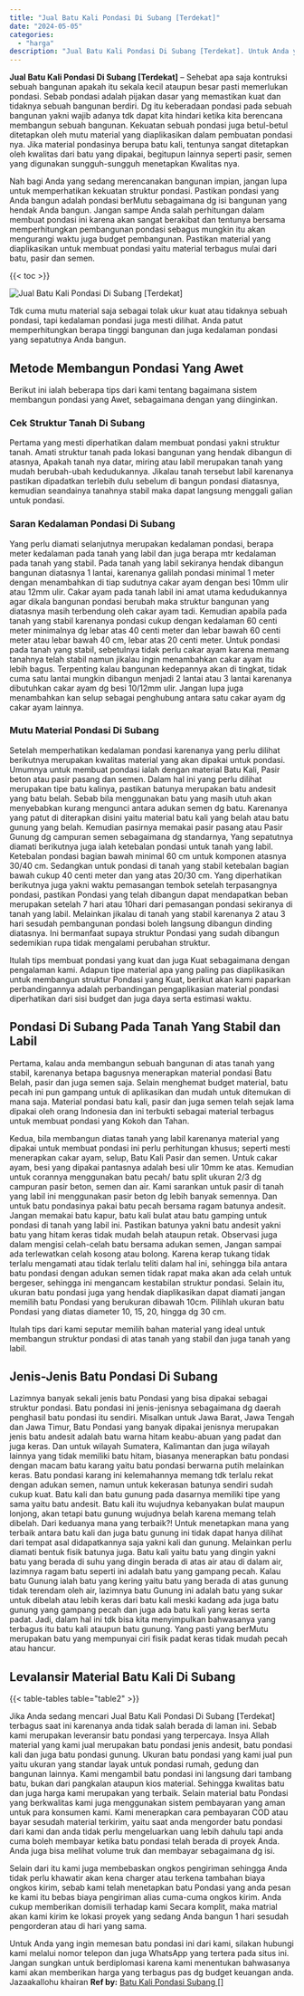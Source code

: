 ```yaml
---
title: "Jual Batu Kali Pondasi Di Subang [Terdekat]"
date: "2024-05-05"
categories: 
  - "harga"
description: "Jual Batu Kali Pondasi Di Subang [Terdekat]. Untuk Anda yang ingin memesan batu pondasi ini dari kami, silakan hubungi kami melalui nomor telepon dan juga Wh..."
---
```


**Jual Batu Kali Pondasi Di Subang \[Terdekat\]** – Sehebat apa saja kontruksi sebuah bangunan apakah itu sekala kecil ataupun besar pasti memerlukan pondasi. Sebab pondasi adalah pijakan dasar yang memastikan kuat dan tidaknya sebuah bangunan berdiri. Dg itu keberadaan pondasi pada sebuah bangunan yakni wajib adanya tdk dapat kita hindari ketika kita berencana membangun sebuah bangunan. Kekuatan sebuah pondasi juga betul-betul ditetapkan oleh mutu material yang diaplikasikan dalam pembuatan pondasi nya. Jika material pondasinya berupa batu kali, tentunya sangat ditetapkan oleh kwalitas dari batu yang dipakai, begitupun lainnya seperti pasir, semen yang digunakan sungguh-sungguh menetapkan Kwalitas nya.

Nah bagi Anda yang sedang merencanakan bangunan impian, jangan lupa untuk memperhatikan kekuatan struktur pondasi. Pastikan pondasi yang Anda bangun adalah pondasi berMutu sebagaimana dg isi bangunan yang hendak Anda bangun. Jangan sampe Anda salah perhitungan dalam membuat pondasi ini karena akan sangat berakibat dan tentunya bersama memperhitungkan pembangunan pondasi sebagus mungkin itu akan mengurangi waktu juga budget pembangunan. Pastikan material yang diaplikasikan untuk membuat pondasi yaitu material terbagus mulai dari batu, pasir dan semen.

{{< toc >}}

![Jual Batu Kali Pondasi Di Subang [Terdekat]](/images/jual-batu-kali-14.png)

Tdk cuma mutu material saja sebagai tolak ukur kuat atau tidaknya sebuah pondasi, tapi kedalaman pondasi juga mesti dilihat. Anda patut memperhitungkan berapa tinggi bangunan dan juga kedalaman pondasi yang sepatutnya Anda bangun.

## Metode Membangun Pondasi Yang Awet

Berikut ini ialah beberapa tips dari kami tentang bagaimana sistem membangun pondasi yang Awet, sebagaimana dengan yang diinginkan.

### Cek Struktur Tanah Di Subang

Pertama yang mesti diperhatikan dalam membuat pondasi yakni struktur tanah. Amati struktur tanah pada lokasi bangunan yang hendak dibangun di atasnya, Apakah tanah nya datar, miring atau labil merupakan tanah yang mudah berubah-ubah kedudukannya. Jikalau tanah tersebut labil karenanya pastikan dipadatkan terlebih dulu sebelum di bangun pondasi diatasnya, kemudian seandainya tanahnya stabil maka dapat langsung menggali galian untuk pondasi.

### Saran Kedalaman Pondasi Di Subang

Yang perlu diamati selanjutnya merupakan kedalaman pondasi, berapa meter kedalaman pada tanah yang labil dan juga berapa mtr kedalaman pada tanah yang stabil. Pada tanah yang labil sekiranya hendak dibangun bangunan diatasnya 1 lantai, karenanya galilah pondasi minimal 1 meter dengan menambahkan di tiap sudutnya cakar ayam dengan besi 10mm ulir atau 12mm ulir. Cakar ayam pada tanah labil ini amat utama kedudukannya agar dikala bangunan pondasi berubah maka struktur bangunan yang diatasnya masih terbendung oleh cakar ayam tadi. Kemudian apabila pada tanah yang stabil karenanya pondasi cukup dengan kedalaman 60 centi meter minimalnya dg lebar atas 40 centi meter dan lebar bawah 60 centi meter atau lebar bawah 40 cm, lebar atas 20 centi meter. Untuk pondasi pada tanah yang stabil, sebetulnya tidak perlu cakar ayam karena memang tanahnya telah stabil namun jikalau ingin menambahkan cakar ayam itu lebih bagus. Terpenting kalau bangunan kedepannya akan di tingkat, tidak cuma satu lantai mungkin dibangun menjadi 2 lantai atau 3 lantai karenanya dibutuhkan cakar ayam dg besi 10/12mm ulir. Jangan lupa juga menambahkan kan selup sebagai penghubung antara satu cakar ayam dg cakar ayam lainnya.

### Mutu Material Pondasi Di Subang

Setelah memperhatikan kedalaman pondasi karenanya yang perlu dilihat berikutnya merupakan kwalitas material yang akan dipakai untuk pondasi. Umumnya untuk membuat pondasi ialah dengan material Batu Kali, Pasir beton atau pasir pasang dan semen. Dalam hal ini yang perlu dilihat merupakan tipe batu kalinya, pastikan batunya merupakan batu andesit yang batu belah. Sebab bila menggunakan batu yang masih utuh akan menyebabkan kurang mengunci antara adukan semen dg batu. Karenanya yang patut di diterapkan disini yaitu material batu kali yang belah atau batu gunung yang belah. Kemudian pasirnya memakai pasir pasang atau Pasir Gunung dg campuran semen sebagaimana dg standarnya, Yang sepatutnya diamati berikutnya juga ialah ketebalan pondasi untuk tanah yang labil. Ketebalan pondasi bagian bawah minimal 60 cm untuk komponen atasnya 30/40 cm. Sedangkan untuk pondasi di tanah yang stabil ketebalan bagian bawah cukup 40 centi meter dan yang atas 20/30 cm. Yang diperhatikan berikutnya juga yakni waktu pemasangan tembok setelah terpasangnya pondasi, pastikan Pondasi yang telah dibangun dapat mendapatkan beban merupakan setelah 7 hari atau 10hari dari pemasangan pondasi sekiranya di tanah yang labil. Melainkan jikalau di tanah yang stabil karenanya 2 atau 3 hari sesudah pembangunan pondasi boleh langsung dibangun dinding diatasnya. Ini bermanfaat supaya struktur Pondasi yang sudah dibangun sedemikian rupa tidak mengalami perubahan struktur.

Itulah tips membuat pondasi yang kuat dan juga Kuat sebagaimana dengan pengalaman kami. Adapun tipe material apa yang paling pas diaplikasikan untuk membangun struktur Pondasi yang Kuat, berikut akan kami paparkan perbandingannya adalah perbandingan pengaplikasian material pondasi diperhatikan dari sisi budget dan juga daya serta estimasi waktu.

## Pondasi Di Subang Pada Tanah Yang Stabil dan Labil

Pertama, kalau anda membangun sebuah bangunan di atas tanah yang stabil, karenanya betapa bagusnya menerapkan material pondasi Batu Belah, pasir dan juga semen saja. Selain menghemat budget material, batu pecah ini pun gampang untuk di aplikasikan dan mudah untuk ditemukan di mana saja. Material pondasi batu kali, pasir dan juga semen telah sejak lama dipakai oleh orang Indonesia dan ini terbukti sebagai material terbagus untuk membuat pondasi yang Kokoh dan Tahan.

Kedua, bila membangun diatas tanah yang labil karenanya material yang dipakai untuk membuat pondasi ini perlu perhitungan khusus; seperti mesti menerapkan cakar ayam, selup, Batu Kali Pasir dan semen. Untuk cakar ayam, besi yang dipakai pantasnya adalah besi ulir 10mm ke atas. Kemudian untuk corannya menggunakan batu pecah/ batu split ukuran 2/3 dg campuran pasir beton, semen dan air. Kami sarankan untuk pasir di tanah yang labil ini menggunakan pasir beton dg lebih banyak semennya. Dan untuk batu pondasinya pakai batu pecah bersama ragam batunya andesit. Jangan memakai batu kapur, batu kali bulat atau batu gamping untuk pondasi di tanah yang labil ini. Pastikan batunya yakni batu andesit yakni batu yang hitam keras tidak mudah belah ataupun retak. Observasi juga dalam mengisi celah-celah batu bersama adukan semen, Jangan sampai ada terlewatkan celah kosong atau bolong. Karena kerap tukang tidak terlalu mengamati atau tidak terlalu teliti dalam hal ini, sehingga bila antara batu pondasi dengan adukan semen tidak rapat maka akan ada celah untuk bergeser, sehingga ini mengancam kestabilan struktur pondasi. Selain itu, ukuran batu pondasi juga yang hendak diaplikasikan dapat diamati jangan memilih batu Pondasi yang berukuran dibawah 10cm. Pilihlah ukuran batu Pondasi yang diatas diameter 10, 15, 20, hingga dg 30 cm.

Itulah tips dari kami seputar memilih bahan material yang ideal untuk membangun struktur pondasi di atas tanah yang stabil dan juga tanah yang labil.

## Jenis-Jenis Batu Pondasi Di Subang

Lazimnya banyak sekali jenis batu Pondasi yang bisa dipakai sebagai struktur pondasi. Batu pondasi ini jenis-jenisnya sebagaimana dg daerah penghasil batu pondasi itu sendiri. Misalkan untuk Jawa Barat, Jawa Tengah dan Jawa Timur, Batu Pondasi yang banyak dipakai jenisnya merupakan jenis batu andesit adalah batu warna hitam keabu-abuan yang padat dan juga keras. Dan untuk wilayah Sumatera, Kalimantan dan juga wilayah lainnya yang tidak memiliki batu hitam, biasanya menerapkan batu pondasi dengan macam batu karang yaitu batu pondasi berwarna putih melainkan keras. Batu pondasi karang ini kelemahannya memang tdk terlalu rekat dengan adukan semen, namun untuk kekerasan batunya sendiri sudah cukup kuat. Batu kali dan batu gunung pada dasarnya memiliki tipe yang sama yaitu batu andesit. Batu kali itu wujudnya kebanyakan bulat maupun lonjong, akan tetapi batu gunung wujudnya belah karena memang telah dibelah. Dari keduanya mana yang terbaik?! Untuk menetapkan mana yang terbaik antara batu kali dan juga batu gunung ini tidak dapat hanya dilihat dari tempat asal didapatkannya saja yakni kali dan gunung. Melainkan perlu diamati bentuk fisik batunya juga. Batu kali yaitu batu yang dingin yakni batu yang berada di suhu yang dingin berada di atas air atau di dalam air, lazimnya ragam batu seperti ini adalah batu yang gampang pecah. Kalau batu Gunung ialah batu yang kering yaitu batu yang berada di atas gunung tidak terendam oleh air, lazimnya batu Gunung ini adalah batu yang sukar untuk dibelah atau lebih keras dari batu kali meski kadang ada juga batu gunung yang gampang pecah dan juga ada batu kali yang keras serta padat. Jadi, dalam hal ini tdk bisa kita menyimpulkan bahwasanya yang terbagus itu batu kali ataupun batu gunung. Yang pasti yang berMutu merupakan batu yang mempunyai ciri fisik padat keras tidak mudah pecah atau hancur.

## Levalansir Material Batu Kali Di Subang

{{< table-tables table="table2" >}}

Jika Anda sedang mencari Jual Batu Kali Pondasi Di Subang \[Terdekat\] terbagus saat ini karenanya anda tidak salah berada di laman ini. Sebab kami merupakan leveransir batu pondasi yang terpercaya. Insya Allah material yang kami jual merupakan batu pondasi jenis andesit, batu pondasi kali dan juga batu pondasi gunung. Ukuran batu pondasi yang kami jual pun yaitu ukuran yang standar layak untuk pondasi rumah, gedung dan bangunan lainnya. Kami mengambil batu pondasi ini langsung dari tambang batu, bukan dari pangkalan ataupun kios material. Sehingga kwalitas batu dan juga harga kami merupakan yang terbaik. Selain material batu Pondasi yang berkwalitas kami juga menggunakan sistem pembayaran yang aman untuk para konsumen kami. Kami menerapkan cara pembayaran COD atau bayar sesudah material terkirim, yaitu saat anda mengorder batu pondasi dari kami dan anda tidak perlu mengeluarkan uang lebih dahulu tapi anda cuma boleh membayar ketika batu pondasi telah berada di proyek Anda. Anda juga bisa melihat volume truk dan membayar sebagaimana dg isi.

Selain dari itu kami juga membebaskan ongkos pengiriman sehingga Anda tidak perlu khawatir akan kena charger atau terkena tambahan biaya ongkos kirim, sebab kami telah menetapkan batu Pondasi yang anda pesan ke kami itu bebas biaya pengiriman alias cuma-cuma ongkos kirim. Anda cukup memberikan domisili terhadap kami Secara komplit, maka matrial akan kami kirim ke lokasi proyek yang sedang Anda bangun 1 hari sesudah pengorderan atau di hari yang sama.

Untuk Anda yang ingin memesan batu pondasi ini dari kami, silakan hubungi kami melalui nomor telepon dan juga WhatsApp yang tertera pada situs ini. Jangan sungkan untuk berdiplomasi karena kami menentukan bahwasanya kami akan memberikan harga yang terbagus pas dg budget keuangan anda. Jazaakallohu khairan
**Ref by:** [Batu Kali Pondasi Subang []](https://id.wikipedia.org/wiki/Batu)
